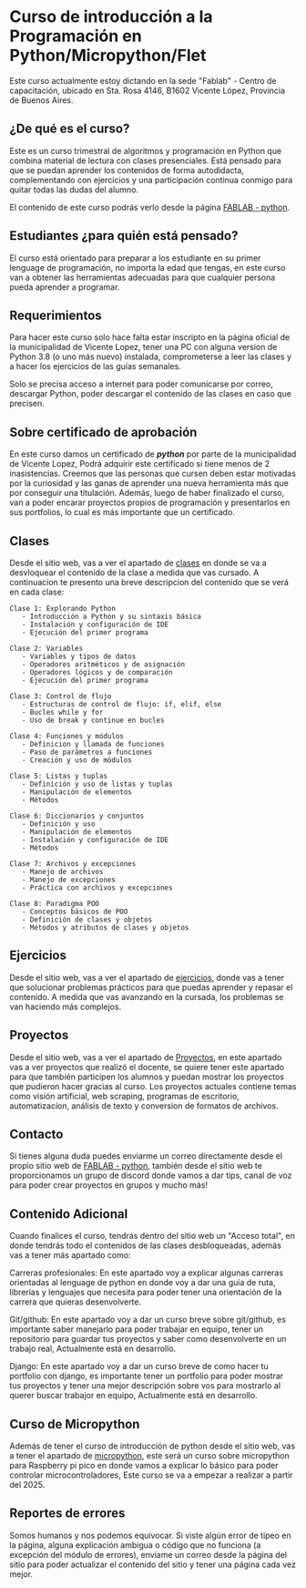 # Curso de introducción a la Programación en Python/Micropython/Flet

Este curso actualmente estoy dictando en la sede "Fablab" - Centro de capacitación, ubicado en Sta. Rosa 4146, B1602 Vicente López, Provincia de Buenos Aires.

## ¿De qué es el curso?

Este es un curso trimestral de algoritmos y programación en Python que combina material de lectura con clases presenciales. Está pensado para que se puedan aprender los contenidos de forma autodidacta, complementando con ejercicios y una participación continua conmigo para quitar todas las dudas del alumno.

El contenido de este curso podrás verlo desde la página [FABLAB - python](https://introduction-to-python-chi.vercel.app/).

## Estudiantes ¿para quién está pensado?

El curso está orientado para preparar a los estudiante en su primer lenguage de programación, no importa la edad que tengas, en este curso van a obtener las herramientas adecuadas para que cualquier persona pueda aprender a programar.

## Requerimientos

Para hacer este curso solo hace falta estar inscripto en la página oficial de la municipalidad de Vicente Lopez, tener una PC con alguna version de Python 3.8 (o uno más nuevo) instalada, comprometerse a leer las clases y a hacer los ejercicios de las guías semanales.

Solo se precisa acceso a internet para poder comunicarse por correo, descargar Python, poder descargar el contenido de las clases en caso que precisen.

## Sobre certificado de aprobación

En este curso damos un certificado de _**python**_ por parte de la municipalidad de Vicente Lopez, Podrá adquirir este certificado si tiene menos de 2 inasistencias. Creemos que las personas que cursen deben estar motivadas por la curiosidad y las ganas de aprender una nueva herramienta más que por conseguir una titulación. Además, luego de haber finalizado el curso, van a poder encarar proyectos propios de programación y presentarlos en sus portfolios, lo cual es más importante que un certificado.

## Clases
Desde el sitio web, vas a ver el apartado de [clases](https://introduction-to-python-chi.vercel.app/classes) en donde se va a desvloquear el contenido de la clase a medida que vas cursado.
A continuacion te presento una breve descripcion del contenido que se verá en cada clase:

    Clase 1: Explorando Python
       - Introducción a Python y su sintaxis básica
       - Instalación y configuración de IDE
       - Ejecución del primer programa

    Clase 2: Variables
       - Variables y tipos de datos
       - Operadores aritméticos y de asignación
       - Operadores lógicos y de comparación
       - Ejecución del primer programa

    Clase 3: Control de flujo
       - Estructuras de control de flujo: if, elif, else
       - Bucles while y for
       - Uso de break y continue en bucles

    Clase 4: Funciones y módulos
       - Definicion y llamada de funciones
       - Paso de parámetros a funciones
       - Creación y uso de módulos

    Clase 5: Listas y tuplas
       - Definición y uso de listas y tuplas
       - Manipulación de elementos
       - Métodos

    Clase 6: Diccionarios y conjuntos
       - Definición y uso
       - Manipulación de elementos
       - Instalación y configuración de IDE
       - Métodos

    Clase 7: Archivos y excepciones
       - Manejo de archivos
       - Manejo de excepciones
       - Práctica con archivos y excepciones

    Clase 8: Paradigma POO
       - Conceptos básicos de POO
       - Definición de clases y objetos
       - Métodos y atributos de clases y objetos

## Ejercicios
Desde el sitio web, vas a ver el apartado de [ejercicios](https://introduction-to-python-chi.vercel.app/exercises), donde vas a tener que solucionar problemas prácticos para que puedas aprender y repasar el contenido.
A medida que vas avanzando en la cursada, los problemas se van haciendo más complejos.

## Proyectos

Desde el sitio web, vas a ver el apartado de [Proyectos](https://introduction-to-python-chi.vercel.app/exercises), en este apartado vas a ver proyectos que realizó el docente, se quiere tener este apartado para que también participen los alumnos y puedan mostrar los proyectos que pudieron hacer gracias al curso.
Los proyectos actuales contiene temas como visión artificial, web scraping, programas de escritorio, automatizacíon, análisis de texto y conversion de formatos de archivos.

## Contacto

Si tienes alguna duda puedes enviarme un correo directamente desde el propio sitio web de [FABLAB - python](https://introduction-to-python-chi.vercel.app/contact), también desde el sitio web te proporcionamos un grupo de discord donde vamos a dar tips, canal de voz para poder crear proyectos en grupos y mucho más!

## Contenido Adicional
Cuando finalices el curso, tendrás dentro del sitio web un "Acceso total", en donde tendrás todo el contenidos de las clases desbloqueadas, además vas a tener más apartado como:

   Carreras profesionales: En este apartado voy a explicar algunas carreras orientadas al lenguage de python en donde voy a dar una guía de ruta, librerias y lenguajes que necesita para poder tener una orientación de la carrera que quieras desenvolverte.

   Git/github: En este apartado voy a dar un curso breve sobre git/github, es importante saber manejarlo para poder trabajar en equipo, tener un repositorio para guardar tus proyectos y saber como desenvolverte en un trabajo real, Actualmente está en desarrollo.

   Django: En este apartado voy a dar un curso breve de como hacer tu portfolio con django, es importante tener un portfolio para poder mostrar tus proyectos y tener una mejor descripción sobre vos para mostrarlo al querer buscar trabajor en equipo, Actualmente está en desarrollo.

## Curso de Micropython
   Además de tener el curso de introducción de python desde el sitio web, vas a tener el apartado de [micropython](https://introduction-to-python-chi.vercel.app/micropython), este será un curso sobre micropython para Raspberry pi pico en donde vamos a explicar lo básico para poder controlar microcontroladores, Este curso se va a empezar a realizar a partir del 2025.

## Reportes de errores

Somos humanos y nos podemos equivocar. Si viste algún error de tipeo en la página, alguna explicación ambigua o código que no funciona (a excepción del módulo de errores), enviame un correo desde la página del sitio para poder actualizar el contenido del sitio y tener una página cada vez mejor.

